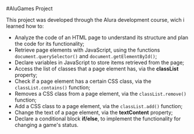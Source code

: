 #AluGames Project

This project was developed through the Alura development course, wich i learned how to:

- Analyze the code of an HTML page to understand its structure and plan the code for its functionality;
- Retrieve page elements with JavaScript, using the functions `document.querySelector()` and `document.getElementById()`;
- Declare variables in JavaScript to store items retrieved from the page;
- Access the list of classes that a page element has, via the **classList** property;
- Check if a page element has a certain CSS class, via the `classList.contains()` function;
- Removes a CSS class from a page element, via the `classList.remove()` function;
- Add a CSS class to a page element, via the `classList.add()` function;
- Change the text of a page element, via the **textContent** property;
- Declare a conditional block **if/else**, to implement the functionality for changing a game's status.
